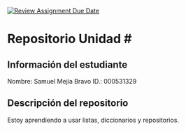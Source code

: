 [![Review Assignment Due Date](https://classroom.github.com/assets/deadline-readme-button-22041afd0340ce965d47ae6ef1cefeee28c7c493a6346c4f15d667ab976d596c.svg)](https://classroom.github.com/a/ZgB_Tv4u)
# Repositorio Unidad \#
## Información del estudiante
Nombre:  Samuel Mejía Bravo
ID.:  000531329
## Descripción del repositorio
Estoy aprendiendo a usar listas, diccionarios y repositorios.
